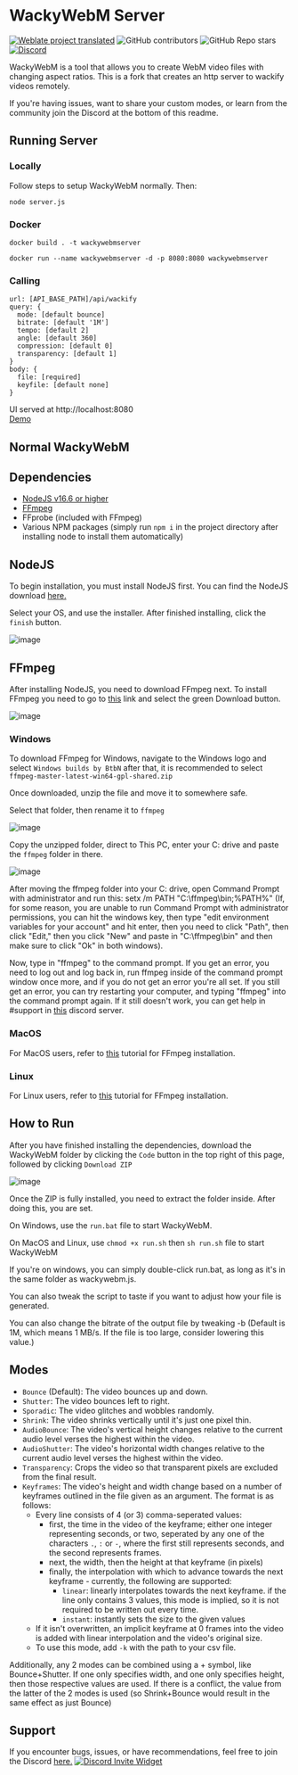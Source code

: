 # WackyWebM Server

[![Weblate project translated](https://img.shields.io/weblate/progress/wackywebm?server=https%3A%2F%2Ftranslate.kiaibot.com&style=for-the-badge)](https://translate.kiaibot.com/projects/wackywebm/wackywebm)
![GitHub contributors](https://img.shields.io/github/contributors/oirnoir/wackywebm?style=for-the-badge)
![GitHub Repo stars](https://img.shields.io/github/stars/oirnoir/wackywebm?style=for-the-badge)
[![Discord](https://img.shields.io/discord/1003791722574266488?style=for-the-badge)](https://discord.gg/wackywebm)


WackyWebM is a tool that allows you to create WebM video files with changing aspect ratios. This is a fork that creates an http server to wackify videos remotely.

If you're having issues, want to share your custom modes, or learn from the community join the Discord at the bottom of this readme.

## Running Server

### Locally

Follow steps to setup WackyWebM normally. Then: 
```
node server.js
```

### Docker

```
docker build . -t wackywebmserver
```
```
docker run --name wackywebmserver -d -p 8080:8080 wackywebmserver
```

### Calling

```
url: [API_BASE_PATH]/api/wackify
query: {
  mode: [default bounce]
  bitrate: [default '1M']
  tempo: [default 2]
  angle: [default 360]
  compression: [default 0]
  transparency: [default 1]
}
body: {
  file: [required]
  keyfile: [default none]
}
```
UI served at http://localhost:8080\
[Demo](https://wackify.jarasicrabit.com)

## Normal WackyWebM
## Dependencies

- [NodeJS v16.6 or higher](https://nodejs.org/en/download/)
- [FFmpeg](https://ffmpeg.org/download.html)
- FFprobe (included with FFmpeg)
- Various NPM packages (simply run `npm i` in the project directory after installing node to install them automatically)

## NodeJS

To begin installation, you must install NodeJS first. You can find the NodeJS download [here.](https://nodejs.org/en/download)

Select your OS, and use the installer. After finished installing, click the `finish` button.

![image](https://user-images.githubusercontent.com/69131802/182696287-ae753806-0946-4742-9f73-2cb4d1ee78f2.png)

## FFmpeg

After installing NodeJS, you need to download FFmpeg next. To install FFmpeg you need to go to [this](https://ffmpeg.org) link and select the green Download button.

![image](https://user-images.githubusercontent.com/69131802/182697226-0a60be60-8a6d-433b-bc91-2627266f6058.png)

### Windows

To download FFmpeg for Windows, navigate to the Windows logo and select `Windows builds by BtbN` after that, it is recommended to select `ffmpeg-master-latest-win64-gpl-shared.zip`

Once downloaded, unzip the file and move it to somewhere safe.

Select that folder, then rename it to `ffmpeg`

![image](https://user-images.githubusercontent.com/69131802/182937764-c2a842b4-f96e-4b09-b9f4-ac8896b2d38e.png)

Copy the unzipped folder, direct to This PC, enter your C: drive and paste the `ffmpeg` folder in there.

![image](https://user-images.githubusercontent.com/69131802/182937173-231ae1dd-19b2-4551-9f9f-228cc353b0f8.png)

After moving the ffmpeg folder into your C: drive, open Command Prompt with administrator and run this: setx /m PATH "C:\ffmpeg\bin;%PATH%" (If, for some reason, you are unable to run Command Prompt with administrator permissions, you can hit the windows key, then type "edit environment variables for your account" and hit enter, then you need to click "Path", then click "Edit," then you click "New" and paste in "C:\ffmpeg\bin" and then make sure to click "Ok" in both windows).

Now, type in "ffmpeg" to the command prompt. If you get an error, you need to log out and log back in, run ffmpeg inside of the command prompt window once more, and if you do not get an error you're all set. If you still get an error, you can try restarting your computer, and typing "ffmpeg" into the command prompt again. If it still doesn't work, you can get help in #support in [this](https://discord.gg/TmyJfq49AP) discord server.

### MacOS

For MacOS users, refer to [this](https://bbc.github.io/bbcat-orchestration-docs/installation-mac-manual/) tutorial for FFmpeg installation.

### Linux

For Linux users, refer to [this](https://www.tecmint.com/install-ffmpeg-in-linux/) tutorial for FFmpeg installation.

## How to Run

After you have finished installing the dependencies, download the WackyWebM folder by clicking the `Code` button in the top right of this page, followed by clicking `Download ZIP`

![image](https://user-images.githubusercontent.com/69131802/182936318-d3c542bc-99a6-4f01-91e0-944c4e9bc0b0.png)

Once the ZIP is fully installed, you need to extract the folder inside. After doing this, you are set.

On Windows, use the `run.bat` file to start WackyWebM.

On MacOS and Linux, use `chmod +x run.sh` then `sh run.sh` file to start WackyWebM

If you're on windows, you can simply double-click run.bat, as long as it's in the same folder as wackywebm.js.

You can also tweak the script to taste if you want to adjust how your file is generated.

You can also change the bitrate of the output file by tweaking -b (Default is 1M, which means 1 MB/s. If the file is too large, consider lowering this value.)

## Modes

- `Bounce` (Default): The video bounces up and down.
- `Shutter`: The video bounces left to right.
- `Sporadic`: The video glitches and wobbles randomly.
- `Shrink`: The video shrinks vertically until it's just one pixel thin.
- `AudioBounce`: The video's vertical height changes relative to the current audio level verses the highest within the video.
- `AudioShutter`: The video's horizontal width changes relative to the current audio level verses the highest within the video.
- `Transparency`: Crops the video so that transparent pixels are excluded from the final result.
- `Keyframes`: The video's height and width change based on a number of keyframes outlined in the file given as an argument. The format is as follows:
  - Every line consists of 4 (or 3) comma-seperated values:
    - first, the time in the video of the keyframe; either one integer representing seconds, or two, seperated by any one of the characters `.`, `:` or `-`, where the first still represents seconds, and the second represents frames.
    - next, the width, then the height at that keyframe (in pixels)
    - finally, the interpolation with which to advance towards the next keyframe - currently, the following are supported:
      - `linear`: linearly interpolates towards the next keyframe. if the line only contains 3 values, this mode is implied, so it is not required to be written out every time.
      - `instant`: instantly sets the size to the given values
  - If it isn't overwritten, an implicit keyframe at 0 frames into the video is added with linear interpolation and the video's original size.
  - To use this mode, add `-k` with the path to your csv file.

Additionally, any 2 modes can be combined using a + symbol, like Bounce+Shutter. If one only specifies width, and one only specifies height, then those respective values are used. If there is a conflict, the value from the latter of the 2 modes is used (so Shrink+Bounce would result in the same effect as just Bounce)

## Support

If you encounter bugs, issues, or have recommendations, feel free to join the Discord [here.](https://discord.gg/TmyJfq49AP)
[![Discord Invite Widget](https://invidget.switchblade.xyz/EdrqJ6AMKF)](https://discord.gg/EdrqJ6AMKF)
